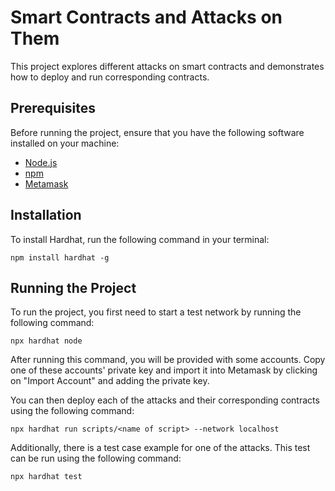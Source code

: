 # Smart Contracts and Attacks on Them

This project explores different attacks on smart contracts and demonstrates how to deploy and run corresponding contracts. 

## Prerequisites

Before running the project, ensure that you have the following software installed on your machine:

- [Node.js](https://nodejs.org/en/)
- [npm](https://www.npmjs.com/)
- [Metamask](https://metamask.io/)

## Installation

To install Hardhat, run the following command in your terminal:

```
npm install hardhat -g
```


## Running the Project

To run the project, you first need to start a test network by running the following command:

```
npx hardhat node
```


After running this command, you will be provided with some accounts. Copy one of these accounts' private key and import it into Metamask by clicking on "Import Account" and adding the private key.

You can then deploy each of the attacks and their corresponding contracts using the following command:

```
npx hardhat run scripts/<name of script> --network localhost

```

Additionally, there is a test case example for one of the attacks. This test can be run using the following command:


```
npx hardhat test
```